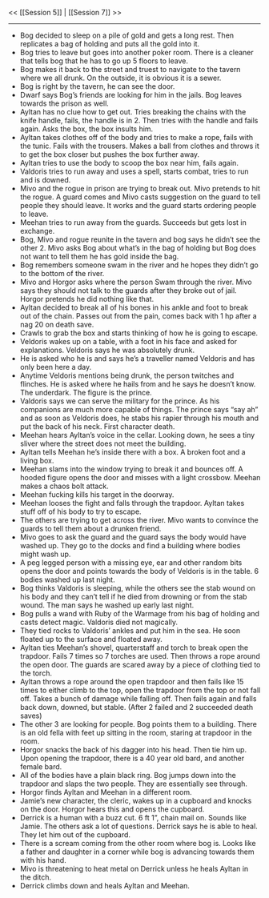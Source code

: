 << [[Session 5]] | [[Session 7]] >>

---

- Bog decided to sleep on a pile of gold and gets a long rest. Then replicates a bag of holding and puts all the gold into it.
- Bog tries to leave but goes into another poker room. There is a cleaner that tells bog that he has to go up 5 floors to leave. 
- Bog makes it back to the street and truest to navigate to the tavern where we all drunk. On the outside, it is obvious it is a sewer. 
- Bog is right by the tavern, he can see the door. 
- Dwarf says Bog’s friends are looking for him in the jails. Bog leaves towards the prison as well. 
- Ayltan has no clue how to get out. Tries breaking the chains with the knife handle, fails, the handle is in 2. Then tries with the handle and fails again. Asks the box, the box insults him.
- Ayltan takes clothes off of the body and tries to make a rope, fails with the tunic. Fails with the trousers. Makes a ball from clothes and throws it to get the box closer but pushes the box further away. 
- Ayltan tries to use the body to scoop the box near him, fails again. 
- Valdoris tries to run away and uses a spell, starts combat, tries to run and is downed. 
- Mivo and the rogue in prison are trying to break out. Mivo pretends to hit the rogue. A guard comes and Mivo casts suggestion on the guard to tell people they should leave. It works and the guard starts ordering people to leave. 
- Meehan tries to run away from the guards. Succeeds but gets lost in exchange.
- Bog, Mivo and rogue reunite in the tavern and bog says he didn’t see the other 2. Mivo asks Bog about what’s in the bag of holding but Bog does not want to tell them he has gold inside the bag. 
- Bog remembers someone swam in the river and he hopes they didn’t go to the bottom of the river. 
- Mivo and Horgor asks where the person Swam through the river. Mivo says they should not talk to the guards after they broke out of jail. Horgor pretends he did nothing like that.
- Ayltan decided to break all of his bones in his ankle and foot to break out of the chain. Passes out from the pain, comes back with 1 hp after a nag 20 on death save. 
- Crawls to grab the box and starts thinking of how he is going to escape. 
- Veldoris wakes up on a table, with a foot in his face and asked for explanations. Veldoris says he was absolutely drunk. 
- He is asked who he is and says he’s a traveller named Veldoris and has only been here a day. 
- Anytime Veldoris mentions being drunk, the person twitches and flinches. He is asked where he hails from and he says he doesn’t know. The underdark. The figure is the prince. 
- Valdoris says we can serve the military for the prince. As his companions are much more capable of things. The prince says “say ah” and as soon as Veldoris does, he stabs his rapier through his mouth and put the back of his neck. First character death.
- Meehan hears Ayltan’s voice in the cellar. Looking down, he sees a tiny sliver where the street does not meet the building.
- Ayltan tells Meehan he’s inside there with a box. A broken foot and a living box. 
- Meehan slams into the window trying to break it and bounces off. A hooded figure opens the door and misses with a light crossbow. Meehan makes a chaos bolt attack. 
- Meehan fucking kills his target in the doorway. 
- Meehan looses the fight and falls through the trapdoor. Ayltan takes stuff off of his body to try to escape. 
- The others are trying to get across the river. Mivo wants to convince the guards to tell them about a drunken friend. 
- Mivo goes to ask the guard and the guard says the body would have washed up. They go to the docks and find a building where bodies might wash up. 
- A peg legged person with a missing eye, ear and other random bits opens the door and points towards the body of Veldoris is in the table. 6 bodies washed up last night. 
- Bog thinks Valdoris is sleeping, while the others see the stab wound on his body and they can’t tell if he died from drowning or from the stab wound. The man says he washed up early last night. 
- Bog pulls a wand with Ruby of the Warmage from his bag of holding and casts detect magic. Valdoris died not magically. 
- They tied rocks to Valdoris’ ankles and put him in the sea. He soon floated up to the surface and floated away.
- Ayltan ties Meehan’s shovel, quarterstaff and torch to break open the trapdoor. Fails 7 times so 7 torches are used. Then throws a rope around the open door. The guards are scared away by a piece of clothing tied to the torch. 
- Ayltan throws a rope around the open trapdoor and then fails like 15 times to either climb to the top, open the trapdoor from the top or not fall off. Takes a bunch of damage while falling off. Then fails again and falls back down, downed, but stable. (After 2 failed and 2 succeeded death saves) 
- The other 3 are looking for people. Bog points them to a building. There is an old fella with feet up sitting in the room, staring at trapdoor in the room. 
- Horgor snacks the back of his dagger into his head. Then tie him up. Upon opening the trapdoor, there is a 40 year old bard, and another female bard. 
- All of the bodies have a plain black ring. Bog jumps down into the trapdoor and slaps the two people. They are essentially see through.
- Horgor finds Ayltan and Meehan in a different room. 
- Jamie’s new character, the cleric, wakes up in a cupboard and knocks on the door. Horgor hears this and opens the cupboard. 
- Derrick is a human with a buzz cut. 6 ft 1”, chain mail on. Sounds like Jamie. The others ask a lot of questions. Derrick says he is able to heal. They let him out of the cupboard. 
- There is a scream coming from the other room where bog is. Looks like a father and daughter in a corner while bog is advancing towards them with his hand. 
- Mivo is threatening to heat metal on Derrick unless he heals Ayltan in the ditch. 
- Derrick climbs down and heals Ayltan and Meehan.
